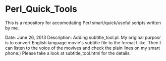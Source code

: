 Perl_Quick_Tools
================

This is a repository for accomodating Perl smart/quick/useful scripts written by me.

Date: June 26, 2013 
Description: 
Adding subtitle_tool.pl.
My original purposr is to convert English language movie's subtitle file to the format I like.
Then I can listen to the voice of the movives and check the plain lines on my smart phone:)
Please take a look at subtitle_tool.html for the details.


